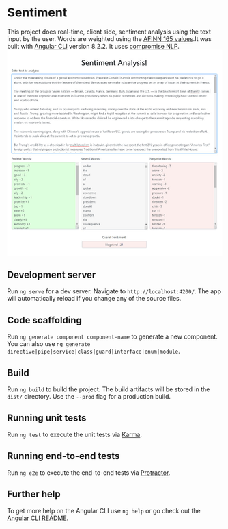 # Sentiment
This project does real-time, client side, sentiment analysis using the text input by the user. Words are weighted using the [AFINN 165 values](https://github.com/fnielsen/afinn/tree/master/afinn/data).It was built with [Angular CLI](https://github.com/angular/angular-cli) version 8.2.2. It uses [compromise NLP](https://github.com/spencermountain/compromise#readme).
<img src="/sentiment.jpg" />

## Development server

Run `ng serve` for a dev server. Navigate to `http://localhost:4200/`. The app will automatically reload if you change any of the source files.

## Code scaffolding

Run `ng generate component component-name` to generate a new component. You can also use `ng generate directive|pipe|service|class|guard|interface|enum|module`.

## Build

Run `ng build` to build the project. The build artifacts will be stored in the `dist/` directory. Use the `--prod` flag for a production build.

## Running unit tests

Run `ng test` to execute the unit tests via [Karma](https://karma-runner.github.io).

## Running end-to-end tests

Run `ng e2e` to execute the end-to-end tests via [Protractor](http://www.protractortest.org/).

## Further help

To get more help on the Angular CLI use `ng help` or go check out the [Angular CLI README](https://github.com/angular/angular-cli/blob/master/README.md).

